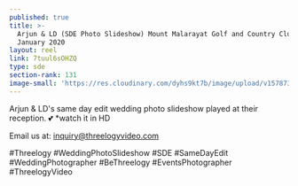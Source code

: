 ```yaml
---
published: true
title: >-
  Arjun & LD (SDE Photo Slideshow) Mount Malarayat Golf and Country Club -
  January 2020
layout: reel
link: 7tuul6sOHZQ
type: sde
section-rank: 131
image-small: 'https://res.cloudinary.com/dyhs9kt7b/image/upload/v1578733142/LD_2yt.jpg'
---
```

Arjun & LD's same day edit wedding photo slideshow played at their reception. 💕
*watch it in HD

Email us at: inquiry@threelogyvideo.com

#Threelogy #WeddingPhotoSlideshow #SDE #SameDayEdit #WeddingPhotographer #BeThreelogy #EventsPhotographer #ThreelogyVideo